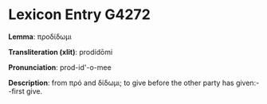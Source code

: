# Lexicon Entry G4272

**Lemma**: προδίδωμι

**Transliteration (xlit)**: prodídōmi

**Pronunciation**: prod-id'-o-mee

**Description**:
from πρό and δίδωμι; to give before the other party has given:--first give.
